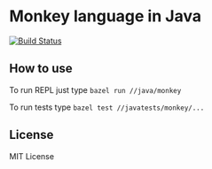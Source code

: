 # Monkey language in Java

[![Build Status](https://travis-ci.org/lionell/syntax-analyzer.svg?branch=master)](https://travis-ci.org/lionell/syntax-analyzer)

## How to use

To run REPL just type `bazel run //java/monkey`

To run tests type `bazel test //javatests/monkey/...`

## License

MIT License
